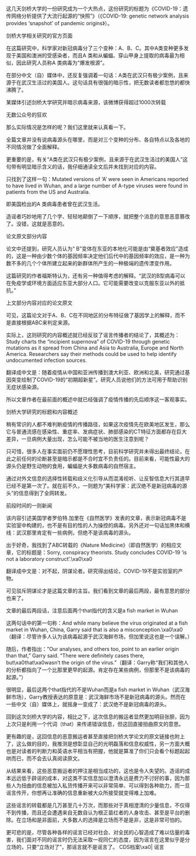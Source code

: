 这几天剑桥大学的一份研究成为一个大热点，这份研究的标题为《COVID-19：遗传网络分析提供了大流行起源的“快照”》（《COVID-19: genetic network analysis provides ‘snapshot’ of pandemic origins》）。

剑桥大学相关研究的官方页面

在这篇研究中，科学家对新冠病毒分了三个变种：A、B、C。其中A类变种更多发现于美国和澳洲的受感染者，而且A 类和从蝙蝠、穿山甲身上提取的病毒最为相似，因此研究人员称A 类病毒为“爆发根源”。

在部分中文（自）媒体中，还反复强调着一句话：A类在武汉只有极少案例，且来源于在武汉生活过的美国人。这句话具有很强的暗示性，把无数读者都忽悠的都快沸腾了。

某媒体引述剑桥大学研究并暗示病毒来源，该微博获得超过1000次转载

无数公众号的狂欢

那么实际情况是怎样的呢？我们这里就来认真看一下。

全篇文章并没有说病毒源头在哪里，而是对三个变种的分布、各自特点以及各地的不同情况做了全面解释。

更重要的是，有关“A类在武汉只有极少案例，且来源于在武汉生活过的美国人”这句带有明显暗示含义的话，我仔细通读全文后并未找到对应的内容。

只找到了这样一句：Mutated versions of ‘A’ were seen in Americans reported to have lived in Wuhan, and a large number of A-type viruses were found in patients from the US and Australia.

即美国检出的A 类病毒患者曾在武汉生活。

造谣者巧妙地用了几个字、轻轻地颠倒了一下顺序，就把整个消息的意思恶意篡改了。没错，这就是恶意的。

论文原文部分内容

论文中还提到，研究人员认为“ B”变体在东亚的本地化可能是由“奠基者效应”造成的，这是一种由少数个体的基因频率决定他们后代中的基因频率的效应，是一种为数不多的几个个体所建立起来的新群体所产生的一种极端的遗传漂变作用。

这篇研究的作者福斯特认为，还有另一种值得考虑的解释。“武汉的B型病毒可以在免疫学或环境方面适应东亚大部分人口。它可能需要改变以克服东亚以外的抵抗。”

上文部分内容对应的论文原文

可见，这篇论文对于A、B、C在不同地区的分布特征做了基因学上的解释，而不是直接根据ABC来判定来源。

实际上，这则研究的内容概述就已经反驳了谣言传播者的结论了，其概述为：Study charts the “incipient supernova” of COVID-19 through genetic mutations as it spread from China and Asia to Australia, Europe and North America. Researchers say their methods could be used to help identify undocumented infection sources.

翻译成中文是：随着疫情从中国和亚洲传播到澳大利亚、欧洲和北美，研究通过基因突变绘制了COVID-19的“初期超新星”。研究人员说他们的方法可用于帮助识别无症状感染源。

所以文章作者在最前面的概述中就已经强调了疫情传播的先后顺序这一客观事实。

剑桥大学研究的标题和内容概述

稍有常识的人都不难判断疫情的传播路径，如果这次疫情先在欧美地区发生，那么它与普通流感在感染性、重症率、发病症状、肺部感染的CT特征方面都存在巨大差异，一旦病例大量出现，怎么可能不被当地的医生注意到呢？

只可惜，很多人在事实面前仍不愿理性思考，目前科学研究并未得出最终结论，在此之前任何的论断甚至是暗示都是不合时宜不负责任的。目前来看，可能性最大的源头仍是野生动物的食用，蝙蝠是大多数病毒的自然宿主。

通过对外文信息的选择性转载和歧义化引导从而混淆视听、让反智信息大行其道早已经不是第一次了。就在前不久，一则题为“美科学家：武汉绝不是新冠病毒的源头”的信息得到了全网转发。

前段时间的一则新闻

该内容引述美国学者罗伯特.加里在《自然医学》发表的文章，表示新冠病毒不是实验室中构建的，也不是有目的性的人为操控的病毒。另外还对一句话加黑体和横线：武汉那里肯定有一些病例，但绝不是该病毒的源头。

出于好奇，我找到了ABC转载的《Nature Medicine》（即自然医学）的相应文章，它的标题是：Sorry, conspiracy theorists. Study concludes COVID-19 &#8216;is not a laboratory construct&#8217;.\xa0\xa0

翻译成中文是：对不起，阴谋论者。研究得出结论，COVID-19不是实验室的产物。

可见驳斥阴谋论才是这篇文章的主旨。我们看到文章的最后两段，最有意思的部分也来了。

文章的最后两段话，注意后面两个that指代的含义是a fish market in Wuhan

这两句话中的第一句称：And while many believe the virus originated at a fish market in Wuhan, China, Garry said that is also a misconception.\xa0\xa0（翻译：尽管许多人认为该病毒起源于武汉海鲜市场，但加里说这也是一个误解。）

随后，作者指出：&#8221;Our analyses, and others too, point to an earlier origin than that,&#8221; Garry said. &#8220;There were definitely cases there, but\xa0that\xa0wasn’t the origin of the virus.&#8221;（翻译：Garry称“我们和其他人的分析都指向了一个比那里更早的起源。肯定存在某些病例，但那里不是该病毒的起源。”）

很明显，最后这两个that指代的不是Wuhan而是a fish market in Wuhan（武汉海鲜市场），Garry教授表达的原意是：武汉海鲜市场不是新冠病毒的源头。然而在一些中文（自）媒体上，就摇身一变成了：武汉绝不是新冠病毒的源头。

回到这次剑桥大学的内容，相比之下，这次信息的搬运者显然更加明目张胆，因为上次只是利用一个代词（that）来传递错误信息，但这回直接扭曲原文的意思。

更有趣的是，这回信息的恶意搬运者甚至直接把剑桥大学论文的原文链接也附上了，这么做的目的，我推测是想彰显自己的光明磊落和信息权威性，另一方面大概也是对读者的判断力和英语水平相当有把握，他就是算准了你们只会看个标题起起哄而已，而不会去认真阅读原文。

从结果来看，这些恶意搬运者的押注是相当成功的，这也是令人失望的。造谣的成本远远低于辟谣的成本，对这类不实信息加以澄清永远是费力不讨好的事，因为那些人为扭曲的信息被加入私货传播开来可以非常简单、可以得到各种助力，而一旦谣言传开，你想再让准确的信息重新被大众所接受就变得难上加难。

这些谣言的转载都是几万甚至几十万次，而那些对于真相澄清的少量信息，不仅得不到传播，而且还会遭遇来自无数自认为根正苗红者的人身攻击、甚至是平台的删除。在立场和是非面前，大多数人的选择是立场而不是是非，这是非常可怕的。

更可悲的是，尽管各种各样的谣言已经对社会、对全民的心智造成了难以估量的毒害，我们面对不同的谣言时仍无法采取一视同仁的态度，因为谣言在这里似乎是分立场的，只要“立场对了”，那谣言就不是谣言了。 CDS档案\xa0| 谣言


